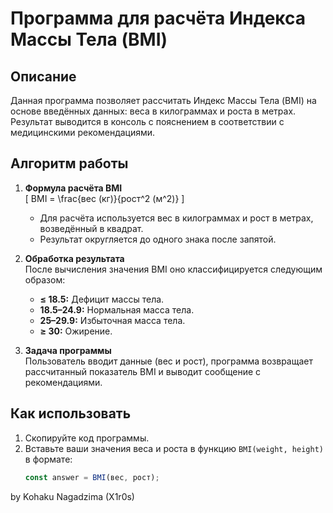 # Программа для расчёта Индекса Массы Тела (BMI)

## Описание
Данная программа позволяет рассчитать Индекс Массы Тела (BMI) на основе введённых данных: веса в килограммах и роста в метрах. Результат выводится в консоль с пояснением в соответствии с медицинскими рекомендациями.

## Алгоритм работы
1. **Формула расчёта BMI**  
   \[
   BMI = \frac{вес (кг)}{рост^2 (м^2)}
   \]  
   - Для расчёта используется вес в килограммах и рост в метрах, возведённый в квадрат.
   - Результат округляется до одного знака после запятой.

2. **Обработка результата**  
   После вычисления значения BMI оно классифицируется следующим образом:  
   - **≤ 18.5:** Дефицит массы тела.  
   - **18.5–24.9:** Нормальная масса тела.  
   - **25–29.9:** Избыточная масса тела.  
   - **≥ 30:** Ожирение.  

3. **Задача программы**  
   Пользователь вводит данные (вес и рост), программа возвращает рассчитанный показатель BMI и выводит сообщение с рекомендациями.

## Как использовать
1. Скопируйте код программы.
2. Вставьте ваши значения веса и роста в функцию `BMI(weight, height)` в формате:
   ```javascript
   const answer = BMI(вес, рост);

by Kohaku Nagadzima (X1r0s)
